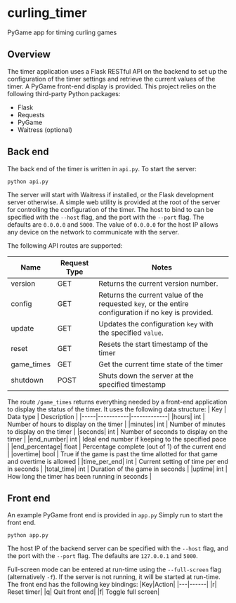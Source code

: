 # curling_timer
PyGame app for timing curling games

## Overview
The timer application uses a Flask RESTful API on the backend to set up the configuration of the timer settings and retrieve the current values of the timer. A PyGame front-end display is provided. This project relies on the following third-party Python packages:

- Flask
- Requests
- PyGame
- Waitress (optional)


## Back end
The back end of the timer is written in `api.py`. To start the server:
```
python api.py
```

The server will start with Waitress if installed, or the Flask development server otherwise. A simple web utility is provided at the root of the server for controlling the configuration of the timer. The host to bind to can be specified with the `--host` flag, and the port with the `--port` flag. The defaults are `0.0.0.0` and `5000`. The value of `0.0.0.0` for the host IP allows any device on the network to communicate with the server.

The following API routes are supported:

|Name|Request Type|Notes|
|----|------------|-----|
|version|GET|Returns the current version number.|
|config|GET|Returns the current value of the requested `key`, or the entire configuration if no key is provided.|
|update|GET|Updates the configuration `key` with the specified `value`.|
|reset|GET|Resets the start timestamp of the timer|
|game_times|GET| Get the current time state of the timer|
|shutdown|POST| Shuts down the server at the specified timestamp |

The route `/game_times` returns everything needed by a front-end application to display the status of the timer. It uses the following data structure:
| Key | Data type | Description |
|-----|-----------|-------------|
|hours| int | Number of hours to display on the timer |
|minutes| int | Number of minutes to display on the timer |
|seconds| int | Number of seconds to display on the timer |
|end_number| int | Ideal end number if keeping to the specified pace |
|end_percentage| float | Percentage complete (out of 1) of the current end |
|overtime| bool | True if the game is past the time allotted for that game and overtime is allowed |
|time_per_end| int | Current setting of time per end in seconds |
|total_time| int | Duration of the game in seconds |
|uptime| int | How long the timer has been running in seconds |


## Front end
An example PyGame front end is provided in `app.py` Simply run to start the front end.

```
python app.py
```

The host IP of the backend server can be specified with the `--host` flag, and the port with the `--port` flag. The defaults are `127.0.0.1` and `5000`.

Full-screen mode can be entered at run-time using the `--full-screen` flag (alternatively `-f`). If the server is not running, it will be started at run-time. The front end has the following key bindings:
|Key|Action|
|---|------|
|r| Reset timer|
|q| Quit front end|
|f| Toggle full screen|